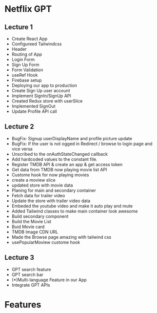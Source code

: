 # Netflix GPT

## Lecture 1
- Create React App
- Configureed Tailwindcss
- Header
- Routing of App
- Login Form
- Sign Up Form
- Form Validation
- useRef Hook
- Firebase setup
- Deploying our app to production
- Create Sign Up user account
- Implement SignIn/SignUp API
- Created Redux store with userSlice
- Implemented SignOut
- Update Profile API call

## Lecture 2
- BugFix: Signup userDisplayName and profile picture update
- BugFix: If the user is not ogged in Redirect / browse to login page and vice versa
- Unscribed to the onAuthStateChanged callback
- Add hardcoded values to the constant file.
- Register TMDB API & create an app & get access token
- Get data from TMDB now playing movie list API
- Custome hook for now playing movies
- create a moview slice
- updated store with movie data
- Planing for main and secondary container
- Fetch data for trailer video
- Update the store with trailer video data
- Embeded the youtube video and make it auto play and mute
- Added Tailwind classes to make main container look awesome
- Build secondary component
- Build the Movie List
- Buid Movie card
- TMDB Image CDN URL
- Made the Browse page amazing with tailwind css
- usePopularMoview custome hook 

## Lecture 3
- GPT search feature
- GPT search bar
- (*)Multi-language Feature in our App
- Integrate GPT APIs 

# Features
